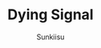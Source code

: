 ---
media: "images/art/azwald/titlecard.png"
title: Dying Signal
author: Sunkiisu
desc: One of the titlecards used during the event, depicting Linnea Walker and a dead Bjeurn Suez.
---